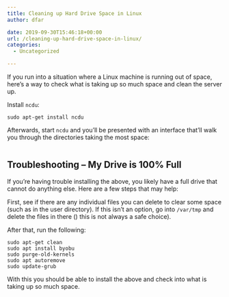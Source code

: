 ```yaml
---
title: Cleaning up Hard Drive Space in Linux
author: dfar

date: 2019-09-30T15:46:18+00:00
url: /cleaning-up-hard-drive-space-in-linux/
categories:
  - Uncategorized

---
```

If you run into a situation where a Linux machine is running out of space, here&#8217;s a way to check what is taking up so much space and clean the server up.

Install `ncdu`:

`sudo apt-get install ncdu`

Afterwards, start `ncdu` and you&#8217;ll be presented with an interface that&#8217;ll walk you through the directories taking the most space:<figure class="wp-block-image">

<img src="https://dfar.io/wp-content/uploads/2019/09/image-13.png" alt="" class="wp-image-664" srcset="https://40.76.37.251/wp-content/uploads/2019/09/image-13.png 1011w, https://40.76.37.251/wp-content/uploads/2019/09/image-13-300x297.png 300w, https://40.76.37.251/wp-content/uploads/2019/09/image-13-768x760.png 768w, https://40.76.37.251/wp-content/uploads/2019/09/image-13-100x100.png 100w" sizes="(max-width: 709px) 85vw, (max-width: 909px) 67vw, (max-width: 1362px) 62vw, 840px" /> </figure> 

## Troubleshooting &#8211; My Drive is 100% Full

If you&#8217;re having trouble installing the above, you likely have a full drive that cannot do anything else. Here are a few steps that may help:

First, see if there are any individual files you can delete to clear some space (such as in the user directory). If this isn&#8217;t an option, go into `/var/tmp` and delete the files in there () this is not always a safe choice).

After that, run the following:

<pre class="wp-block-code"><code>sudo apt-get clean
sudo apt install byobu
sudo purge-old-kernels
sudo apt autoremove
sudo update-grub</code></pre>

With this you should be able to install the above and check into what is taking up so much space.